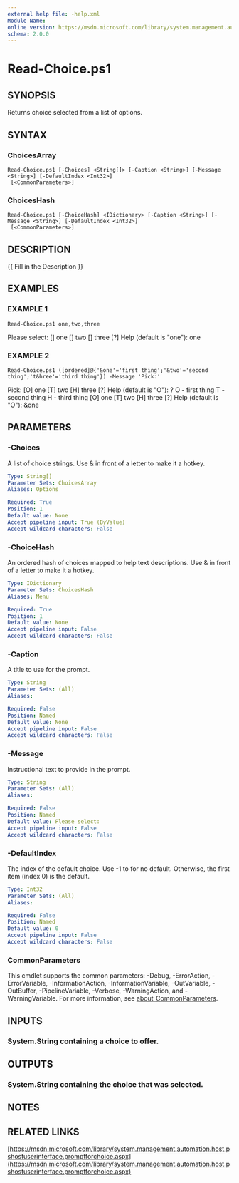 ```yaml
---
external help file: -help.xml
Module Name:
online version: https://msdn.microsoft.com/library/system.management.automation.host.pshostuserinterface.promptforchoice.aspx
schema: 2.0.0
---
```


# Read-Choice.ps1

## SYNOPSIS
Returns choice selected from a list of options.

## SYNTAX

### ChoicesArray
```
Read-Choice.ps1 [-Choices] <String[]> [-Caption <String>] [-Message <String>] [-DefaultIndex <Int32>]
 [<CommonParameters>]
```

### ChoicesHash
```
Read-Choice.ps1 [-ChoiceHash] <IDictionary> [-Caption <String>] [-Message <String>] [-DefaultIndex <Int32>]
 [<CommonParameters>]
```

## DESCRIPTION
{{ Fill in the Description }}

## EXAMPLES

### EXAMPLE 1
```
Read-Choice.ps1 one,two,three
```

Please select:
\[\] one  \[\] two  \[\] three  \[?\] Help (default is "one"):
one

### EXAMPLE 2
```
Read-Choice.ps1 ([ordered]@{'&one'='first thing';'&two'='second thing';'t&hree'='third thing'}) -Message 'Pick:'
```

Pick:
\[O\] one  \[T\] two  \[H\] three  \[?\] Help (default is "O"): ?
O - first thing
T - second thing
H - third thing
\[O\] one  \[T\] two  \[H\] three  \[?\] Help (default is "O"):
&one

## PARAMETERS

### -Choices
A list of choice strings.
Use & in front of a letter to make it a hotkey.

```yaml
Type: String[]
Parameter Sets: ChoicesArray
Aliases: Options

Required: True
Position: 1
Default value: None
Accept pipeline input: True (ByValue)
Accept wildcard characters: False
```

### -ChoiceHash
An ordered hash of choices mapped to help text descriptions.
Use & in front of a letter to make it a hotkey.

```yaml
Type: IDictionary
Parameter Sets: ChoicesHash
Aliases: Menu

Required: True
Position: 1
Default value: None
Accept pipeline input: False
Accept wildcard characters: False
```

### -Caption
A title to use for the prompt.

```yaml
Type: String
Parameter Sets: (All)
Aliases:

Required: False
Position: Named
Default value: None
Accept pipeline input: False
Accept wildcard characters: False
```

### -Message
Instructional text to provide in the prompt.

```yaml
Type: String
Parameter Sets: (All)
Aliases:

Required: False
Position: Named
Default value: Please select:
Accept pipeline input: False
Accept wildcard characters: False
```

### -DefaultIndex
The index of the default choice.
Use -1 to for no default.
Otherwise, the first item (index 0) is the default.

```yaml
Type: Int32
Parameter Sets: (All)
Aliases:

Required: False
Position: Named
Default value: 0
Accept pipeline input: False
Accept wildcard characters: False
```

### CommonParameters
This cmdlet supports the common parameters: -Debug, -ErrorAction, -ErrorVariable, -InformationAction, -InformationVariable, -OutVariable, -OutBuffer, -PipelineVariable, -Verbose, -WarningAction, and -WarningVariable. For more information, see [about_CommonParameters](http://go.microsoft.com/fwlink/?LinkID=113216).

## INPUTS

### System.String containing a choice to offer.
## OUTPUTS

### System.String containing the choice that was selected.
## NOTES

## RELATED LINKS

[https://msdn.microsoft.com/library/system.management.automation.host.pshostuserinterface.promptforchoice.aspx](https://msdn.microsoft.com/library/system.management.automation.host.pshostuserinterface.promptforchoice.aspx)


